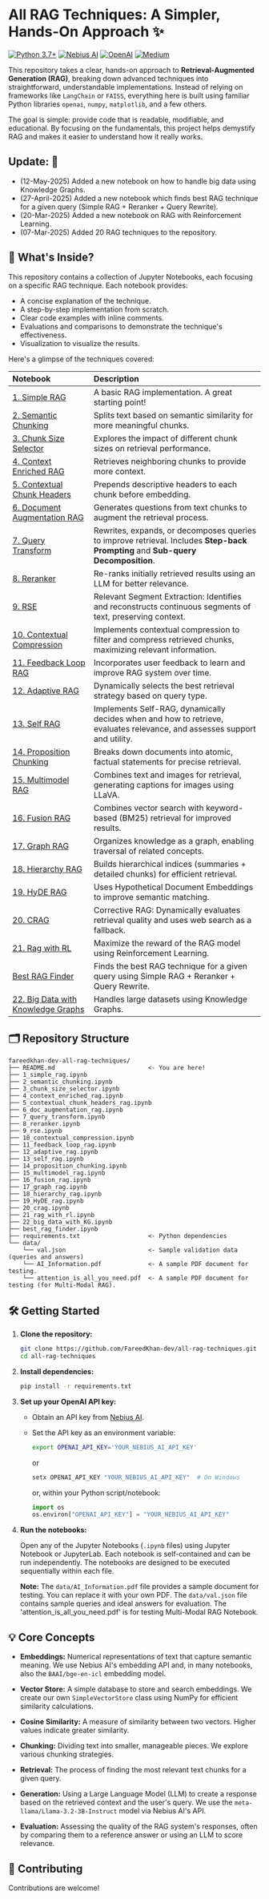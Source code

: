 # All RAG Techniques: A Simpler, Hands-On Approach ✨

[![Python 3.7+](https://img.shields.io/badge/python-3.7+-blue.svg)](https://www.python.org/downloads/release/python-370/) [![Nebius AI](https://img.shields.io/badge/Nebius%20AI-API-brightgreen)](https://cloud.nebius.ai/services/llm-embedding) [![OpenAI](https://img.shields.io/badge/OpenAI-API-lightgrey)](https://openai.com/) [![Medium](https://img.shields.io/badge/Medium-Blog-black?logo=medium)](https://medium.com/@fareedkhandev/testing-every-rag-technique-to-find-the-best-094d166af27f)

This repository takes a clear, hands-on approach to **Retrieval-Augmented Generation (RAG)**, breaking down advanced techniques into straightforward, understandable implementations. Instead of relying on frameworks like `LangChain` or `FAISS`, everything here is built using familiar Python libraries `openai`, `numpy`, `matplotlib`, and a few others.

The goal is simple: provide code that is readable, modifiable, and educational. By focusing on the fundamentals, this project helps demystify RAG and makes it easier to understand how it really works.

## Update: 📢
- (12-May-2025) Added a new notebook on how to handle big data using Knowledge Graphs.
- (27-April-2025) Added a new notebook which finds best RAG technique for a given query (Simple RAG + Reranker + Query Rewrite).
- (20-Mar-2025) Added a new notebook on RAG with Reinforcement Learning.
- (07-Mar-2025) Added 20 RAG techniques to the repository.

## 🚀 What's Inside?

This repository contains a collection of Jupyter Notebooks, each focusing on a specific RAG technique.  Each notebook provides:

*   A concise explanation of the technique.
*   A step-by-step implementation from scratch.
*   Clear code examples with inline comments.
*   Evaluations and comparisons to demonstrate the technique's effectiveness.
*   Visualization to visualize the results.

Here's a glimpse of the techniques covered:

| Notebook                                      | Description                                                                                                                                                         |
| :-------------------------------------------- | :------------------------------------------------------------------------------------------------------------------------------------------------------------------ |
| [1. Simple RAG](1_simple_rag.ipynb)           | A basic RAG implementation.  A great starting point!                                                                                                       |
| [2. Semantic Chunking](2_semantic_chunking.ipynb) | Splits text based on semantic similarity for more meaningful chunks.                                                                                           |
| [3. Chunk Size Selector](3_chunk_size_selector.ipynb) | Explores the impact of different chunk sizes on retrieval performance.                                                                                    |
| [4. Context Enriched RAG](4_context_enriched_rag.ipynb) | Retrieves neighboring chunks to provide more context.                                                                                                     |
| [5. Contextual Chunk Headers](5_contextual_chunk_headers_rag.ipynb) | Prepends descriptive headers to each chunk before embedding.                                                                                                |
| [6. Document Augmentation RAG](6_doc_augmentation_rag.ipynb) | Generates questions from text chunks to augment the retrieval process.                                                                                           |
| [7. Query Transform](7_query_transform.ipynb)   | Rewrites, expands, or decomposes queries to improve retrieval.  Includes **Step-back Prompting** and **Sub-query Decomposition**.                                      |
| [8. Reranker](8_reranker.ipynb)               | Re-ranks initially retrieved results using an LLM for better relevance.                                                                                       |
| [9. RSE](9_rse.ipynb)                         | Relevant Segment Extraction:  Identifies and reconstructs continuous segments of text, preserving context.                                                   |
| [10. Contextual Compression](10_contextual_compression.ipynb) | Implements contextual compression to filter and compress retrieved chunks, maximizing relevant information.                                                 |
| [11. Feedback Loop RAG](11_feedback_loop_rag.ipynb) | Incorporates user feedback to learn and improve RAG system over time.                                                                                      |
| [12. Adaptive RAG](12_adaptive_rag.ipynb)     | Dynamically selects the best retrieval strategy based on query type.                                                                                          |
| [13. Self RAG](13_self_rag.ipynb)             | Implements Self-RAG, dynamically decides when and how to retrieve, evaluates relevance, and assesses support and utility.                                        |
| [14. Proposition Chunking](14_proposition_chunking.ipynb) | Breaks down documents into atomic, factual statements for precise retrieval.                                                                                      |
| [15. Multimodel RAG](15_multimodel_rag.ipynb)   | Combines text and images for retrieval, generating captions for images using LLaVA.                                                                  |
| [16. Fusion RAG](16_fusion_rag.ipynb)         | Combines vector search with keyword-based (BM25) retrieval for improved results.                                                                                |
| [17. Graph RAG](17_graph_rag.ipynb)           | Organizes knowledge as a graph, enabling traversal of related concepts.                                                                                        |
| [18. Hierarchy RAG](18_hierarchy_rag.ipynb)        | Builds hierarchical indices (summaries + detailed chunks) for efficient retrieval.                                                                                   |
| [19. HyDE RAG](19_HyDE_rag.ipynb)             | Uses Hypothetical Document Embeddings to improve semantic matching.                                                                                              |
| [20. CRAG](20_crag.ipynb)                     | Corrective RAG: Dynamically evaluates retrieval quality and uses web search as a fallback.                                                                           |
| [21. Rag with RL](21_rag_with_rl.ipynb)                     | Maximize the reward of the RAG model using Reinforcement Learning.                                                                           |
| [Best RAG Finder](best_rag_finder.ipynb)     | Finds the best RAG technique for a given query using Simple RAG + Reranker + Query Rewrite.                                                                        |
| [22. Big Data with Knowledge Graphs](22_Big_data_with_KG.ipynb) | Handles large datasets using Knowledge Graphs.                                                                                                                     |

## 🗂️ Repository Structure

```
fareedkhan-dev-all-rag-techniques/
├── README.md                          <- You are here!
├── 1_simple_rag.ipynb
├── 2_semantic_chunking.ipynb
├── 3_chunk_size_selector.ipynb
├── 4_context_enriched_rag.ipynb
├── 5_contextual_chunk_headers_rag.ipynb
├── 6_doc_augmentation_rag.ipynb
├── 7_query_transform.ipynb
├── 8_reranker.ipynb
├── 9_rse.ipynb
├── 10_contextual_compression.ipynb
├── 11_feedback_loop_rag.ipynb
├── 12_adaptive_rag.ipynb
├── 13_self_rag.ipynb
├── 14_proposition_chunking.ipynb
├── 15_multimodel_rag.ipynb
├── 16_fusion_rag.ipynb
├── 17_graph_rag.ipynb
├── 18_hierarchy_rag.ipynb
├── 19_HyDE_rag.ipynb
├── 20_crag.ipynb
├── 21_rag_with_rl.ipynb
├── 22_big_data_with_KG.ipynb
├── best_rag_finder.ipynb
├── requirements.txt                   <- Python dependencies
└── data/
    └── val.json                       <- Sample validation data (queries and answers)
    └── AI_Information.pdf             <- A sample PDF document for testing.
    └── attention_is_all_you_need.pdf  <- A sample PDF document for testing (for Multi-Modal RAG).
```

## 🛠️ Getting Started

1.  **Clone the repository:**

    ```bash
    git clone https://github.com/FareedKhan-dev/all-rag-techniques.git
    cd all-rag-techniques
    ```

2.  **Install dependencies:**

    ```bash
    pip install -r requirements.txt
    ```

3.  **Set up your OpenAI API key:**

    *   Obtain an API key from [Nebius AI](https://studio.nebius.com/).
    *   Set the API key as an environment variable:
        ```bash
        export OPENAI_API_KEY='YOUR_NEBIUS_AI_API_KEY'
        ```
        or
        ```bash
        setx OPENAI_API_KEY "YOUR_NEBIUS_AI_API_KEY"  # On Windows
        ```
        or, within your Python script/notebook:

        ```python
        import os
        os.environ["OPENAI_API_KEY"] = "YOUR_NEBIUS_AI_API_KEY"
        ```

4.  **Run the notebooks:**

    Open any of the Jupyter Notebooks (`.ipynb` files) using Jupyter Notebook or JupyterLab.  Each notebook is self-contained and can be run independently.  The notebooks are designed to be executed sequentially within each file.

    **Note:** The `data/AI_Information.pdf` file provides a sample document for testing. You can replace it with your own PDF.  The `data/val.json` file contains sample queries and ideal answers for evaluation.
    The 'attention_is_all_you_need.pdf' is for testing Multi-Modal RAG Notebook.

## 💡 Core Concepts

*   **Embeddings:**  Numerical representations of text that capture semantic meaning.  We use Nebius AI's embedding API and, in many notebooks, also the `BAAI/bge-en-icl` embedding model.

*   **Vector Store:**  A simple database to store and search embeddings.  We create our own `SimpleVectorStore` class using NumPy for efficient similarity calculations.

*   **Cosine Similarity:**  A measure of similarity between two vectors.  Higher values indicate greater similarity.

*   **Chunking:**  Dividing text into smaller, manageable pieces.  We explore various chunking strategies.

*   **Retrieval:** The process of finding the most relevant text chunks for a given query.

*   **Generation:**  Using a Large Language Model (LLM) to create a response based on the retrieved context and the user's query.  We use the `meta-llama/Llama-3.2-3B-Instruct` model via Nebius AI's API.

*   **Evaluation:**  Assessing the quality of the RAG system's responses, often by comparing them to a reference answer or using an LLM to score relevance.

## 🤝 Contributing

Contributions are welcome!